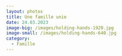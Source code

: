 ```yaml
---
layout: photos
title: Une famille unie
date: 24.03.2023
image-big: /images/holding-hands-1920.jpg
image-small: /images/holding-hands-640.jpg
category:
  - Famille
---
```

